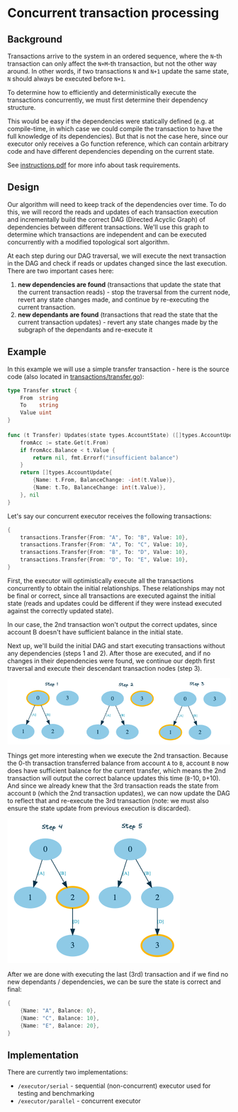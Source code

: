 # Concurrent transaction processing

## Background

Transactions arrive to the system in an ordered sequence, where the `N`-th transaction can only affect the `N+M`-th transaction, but not the other way around. 
In other words, if two transactions `N` and `N+1` update the same state, `N` should always be executed before `N+1`.

To determine how to efficiently and deterministically execute the transactions concurrently, we must first determine their dependency structure.

This would be easy if the dependencies were statically defined (e.g. at compile-time, in which case we could compile the transaction to have the full knowledge of its dependencies). 
But that is not the case here, since our executor only receives a Go function reference, which can contain arbitrary code and have different dependencies depending on the current state.

See [instructions.pdf](./instructions.pdf) for more info about task requirements.

## Design

Our algorithm will need to keep track of the dependencies over time. 
To do this, we will record the reads and updates of each transaction execution and incrementally build the correct DAG (Directed Acyclic Graph) of dependencies between different transactions.
We'll use this graph to determine which transactions are independent and can be executed concurrently with a modified topological sort algorithm. 

At each step during our DAG traversal, we will execute the next transaction in the DAG and check if reads or updates changed since the last execution. There are two important cases here:
1. **new dependencies are found** (transactions that update the state that the current transaction reads) - stop the traversal from the current node, revert any state changes made, and continue by re-executing the current transaction.
2. **new dependants are found** (transactions that read the state that the current transaction updates) - revert any state changes made by the subgraph of the dependants and re-execute it

## Example

In this example we will use a simple transfer transaction - here is the source code (also located in [transactions/transfer.go](./transactions/transfer.go)):

```go
type Transfer struct {
	From  string
	To    string
	Value uint
}

func (t Transfer) Updates(state types.AccountState) ([]types.AccountUpdate, error) {
	fromAcc := state.Get(t.From)
	if fromAcc.Balance < t.Value {
		return nil, fmt.Errorf("insufficient balance")
	}
	return []types.AccountUpdate{
		{Name: t.From, BalanceChange: -int(t.Value)},
		{Name: t.To, BalanceChange: int(t.Value)},
	}, nil
}
```

Let's say our concurrent executor receives the following transactions:

```go
{
    transactions.Transfer{From: "A", To: "B", Value: 10},
    transactions.Transfer{From: "A", To: "C", Value: 10},
    transactions.Transfer{From: "B", To: "D", Value: 10},
    transactions.Transfer{From: "D", To: "E", Value: 10},
}
```

First, the executor will optimistically execute all the transactions concurrently to obtain the initial relationships. 
These relationships may not be final or correct, 
since all transactions are executed against the initial state
(reads and updates could be different if they were instead executed against the correctly updated state).

In our case, the 2nd transaction won't output the correct updates, since account B doesn't have sufficient balance in the initial state. 

Next up, we'll build the initial DAG and start executing transactions without any dependencies (steps 1 and 2).
After those are executed, and if no changes in their dependencies were found, 
we continue our depth first traversal and execute their descendant transaction nodes (step 3).

![](./images/step_1_2_3.png)

Things get more interesting when we execute the 2nd transaction.
Because the 0-th transaction transferred balance from account `A` to `B`, account `B` now does have sufficient balance for the current transfer,
which means the 2nd transaction will output the correct balance updates this time (`B`-10, `D`+10). 
And since we already knew that the 3rd transaction reads the state from account `D` (which the 2nd transaction updates), we can now update the DAG to reflect that and re-execute the 3rd transaction (note: we must also ensure the state update from previous execution is discarded).

![](./images/step_4_5.png)

After we are done with executing the last (3rd) transaction and if we find no new dependants / dependencies, we can be sure the state is correct and final:

```go
{
    {Name: "A", Balance: 0},
    {Name: "C", Balance: 10},
    {Name: "E", Balance: 20},
}
```

## Implementation

There are currently two implementations:
- `/executor/serial` - sequential (non-concurrent) executor used for testing and benchmarking
- `/executor/parallel` - concurrent executor
